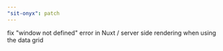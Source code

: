 ```yaml
---
"sit-onyx": patch
---
```


fix "window not defined" error in Nuxt / server side rendering when using the data grid
